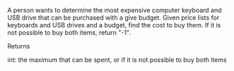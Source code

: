 A person wants to determine the most expensive computer keyboard and USB drive that can be purchased with a give budget. Given price lists for keyboards and USB drives and a budget, find the cost to buy them. If it is not possible to buy both items, return "-1".

Returns

int: the maximum that can be spent, or  if it is not possible to buy both items

